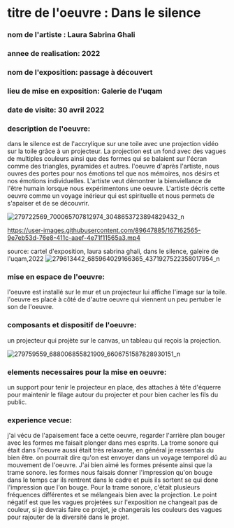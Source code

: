 # titre de l'oeuvre : Dans le silence
### nom de l'artiste : Laura Sabrina Ghali
### annee de realisation: 2022
### nom de l'exposition: passage à découvert
### lieu de mise en exposition: Galerie de l'uqam
### date de visite: 30 avril 2022 

### description de l'oeuvre: 
dans le silence est de l'accrylique sur une toile avec une projection vidéo sur la toile grâce à un projecteur. La projection est un fond avec des vagues de multiples couleurs ainsi que des formes qui se balaient sur l'écran comme des triangles, pyramides et autres.
l'oeuvre d'après l'artiste, nous ouvres des portes pour nos émotions tel que nos mémoires, nos désirs et nos émotions individuelles. L'artiste veut démontrer la bienviellance de l'être humain lorsque nous expérimentons une oeuvre. L'artiste décris cette oeuvre comme un voyage inérieur qui est spirituelle et nous permets de s'apaiser et de se découvrir.

![279722569_700065707812974_3048653723894829432_n](https://user-images.githubusercontent.com/89647885/167162038-a3c8063f-d376-42df-a18e-248ba3c1a4a6.jpg)


https://user-images.githubusercontent.com/89647885/167162565-9e7eb53d-76e8-411c-aaef-4e71f11565a3.mp4


source: cartel d'exposition, laura sabrina ghali, dans le silence, galeire de l'uqam,2022
![279613442_685964029166365_4371927522358017954_n](https://user-images.githubusercontent.com/89647885/167154201-c2f1ed5a-70ff-4322-b104-e8f3b122b876.jpg)


### mise en espace de l'oeuvre:
l'oeuvre est installé sur le mur et un projecteur lui affiche l'image sur la toile. l'oeuvre es placé à côté de d'autre oeuvre qui viennent un peu pertuber le son de l'oeuvre.

### composants et dispositif de l'oeuvre:
un projecteur qui projète sur le canvas, un tableau qui reçois la projection.

![279759559_688006855821909_6606751587828930151_n](https://user-images.githubusercontent.com/89647885/167162674-99cdb433-968b-4fcb-83c3-9777c2fc16b8.jpg)

### elements necessaires pour la mise en oeuvre:
un support pour tenir le projecteur en place, des attaches à tête d'équerre pour maintenir le filage autour du projecter et pour bien cacher les fils du public.

### experience vecue:
j'ai vécu de l'apaisement face a cette oeuvre, regarder l'arrière plan bouger avec les formes me faisait plonger dans mes esprits. La trome sonore qui était dans l'oeuvre aussi était très relaxante, en général je ressentais du bien être. on pourrait dire qu'on est envoyer dans un voyage temporel dû au mouvement de l'oeuvre. J'ai bien aimé les formes présente ainsi que la trame sonore. les formes nous faisais donner l'impression qu'on bouge dans le temps car ils rentrent dans le cadre et puis ils sortent se qui done l'impression que l'on bouge. Pour la trame sonore, c'était plusieurs fréquences différentes et se mélangeais bien avec la projection. Le point négatif est que les vagues projetées sur l'exposition ne changeait pas de couleur, si je devrais faire ce projet, je changerais les couleurs des vagues pour rajouter de la diversité dans le projet.
